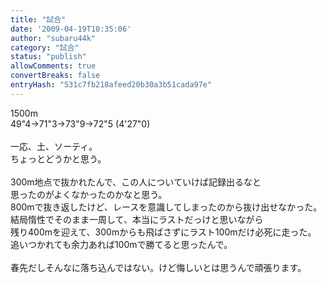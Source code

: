 ```yaml
---
title: "試合"
date: '2009-04-19T10:35:06'
author: "subaru44k"
category: "試合"
status: "publish"
allowComments: true
convertBreaks: false
entryHash: "531c7fb218afeed20b30a3b51cada97e"
---
```

1500m<br>
49"4→71"3→73"9→72"5 (4'27"0)<br>
<br>
一応、土、ソーティ。<br>
ちょっとどうかと思う。<br>
<br>
300m地点で抜かれたんで、この人についていけば記録出るなと<br>
思ったのがよくなかったのかなと思う。<br>
800mで抜き返したけど、レースを意識してしまったのから抜け出せなかった。<br>
結局惰性でそのまま一周して、本当にラストだっけと思いながら<br>
残り400mを迎えて、300mからも飛ばさずにラスト100mだけ必死に走った。<br>
追いつかれても余力あれば100mで勝てると思ったんで。<br>
<br>
春先だしそんなに落ち込んではない。けど悔しいとは思うんで頑張ります。
